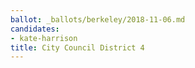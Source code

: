```yaml
---
ballot: _ballots/berkeley/2018-11-06.md
candidates:
- kate-harrison
title: City Council District 4
---
```

